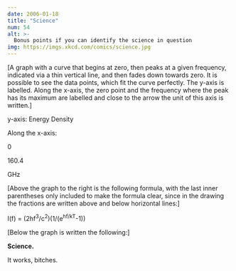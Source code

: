```yaml
---
date: 2006-01-18
title: "Science"
num: 54
alt: >-
  Bonus points if you can identify the science in question
img: https://imgs.xkcd.com/comics/science.jpg
---
```

[A graph with a curve that begins at zero, then peaks at a given frequency, indicated via a thin vertical line, and then fades down towards zero. It is possible to see the data points, which fit the curve perfectly. The y-axis is labelled. Along the x-axis, the zero point and the frequency where the peak has its maximum are labelled and close to the arrow the unit of this axis is written.]

y-axis: Energy Density

Along the x-axis:

0

160.4

GHz

[Above the graph to the right is the following formula, with the last inner parentheses only included to make the formula clear, since in the drawing the fractions are written above and below horizontal lines:]

I(f) = (2hf<sup>3</sup>/c<sup>2</sup>)(1/(e<sup>hf/kT</sup>-1))

[Below the graph is written the following:]

**Science.**

It works, bitches.
